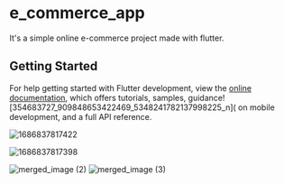 # e_commerce_app

It's a simple online e-commerce project made with flutter.

## Getting Started

For help getting started with Flutter development, view the
[online documentation](https://docs.flutter.dev/), which offers tutorials,
samples, guidance![354683727_909848653422469_5348241782137998225_n](
 on mobile development, and a full API reference.

![1686837817422](https://github.com/amandangol/luicate_ecommerce/assets/53999580/9caa3b7c-22d1-420a-b0ed-3f6cda328179)


![1686837817398](https://github.com/amandangol/luicate_ecommerce/assets/53999580/78961d91-a2dc-4782-8804-29a83589d80e)

![merged_image (2)](https://github.com/amandangol/luicate_ecommerce/assets/53999580/8ff9e488-4b79-4605-93db-85ab3cdd749e)
![merged_image (3)](https://github.com/amandangol/luicate_ecommerce/assets/53999580/6d4f8a75-4948-480c-8c89-270d2b92216c)

